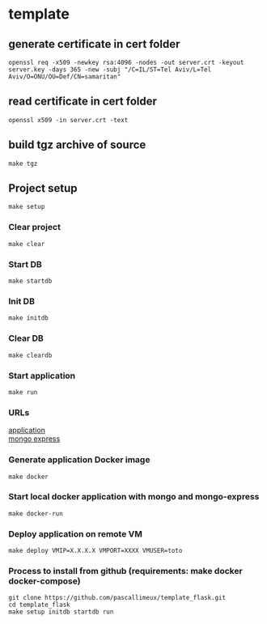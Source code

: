 # template

## generate certificate in cert folder

```
openssl req -x509 -newkey rsa:4096 -nodes -out server.crt -keyout server.key -days 365 -new -subj "/C=IL/ST=Tel Aviv/L=Tel Aviv/O=ONU/OU=Def/CN=samaritan"
```

## read certificate in cert folder

```
openssl x509 -in server.crt -text
```

## build tgz archive of source

```
make tgz
```

## Project setup

```
make setup
```

### Clear project

```
make clear
```

### Start DB

```
make startdb
```

### Init DB

```
make initdb
```

### Clear DB

```
make cleardb
```

### Start application

```
make run
```
### URLs

[application](http://localhost:5000)  
[mongo express](http://localhost:8081)

### Generate application Docker image 

```
make docker
```

### Start local docker application with mongo and mongo-express

```
make docker-run
```

### Deploy application on remote VM

```
make deploy VMIP=X.X.X.X VMPORT=XXXX VMUSER=toto
```


### Process to install from github (requirements: make docker docker-compose)

```
git clone https://github.com/pascallimeux/template_flask.git
cd template_flask
make setup initdb startdb run
```